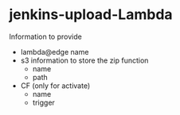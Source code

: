 # jenkins-upload-Lambda

Information to provide
- lambda@edge name
- s3 information to store the zip function
    - name
    - path 
- CF (only for activate)
    - name 
    - trigger